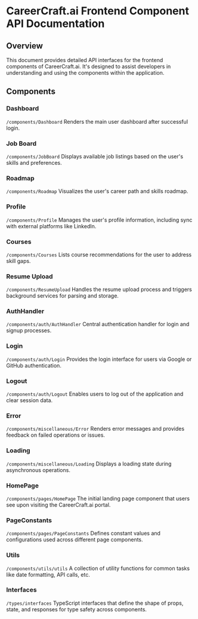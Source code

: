 # CareerCraft.ai Frontend Component API Documentation

## Overview
This document provides detailed API interfaces for the frontend components of CareerCraft.ai. It's designed to assist developers in understanding and using the components within the application.

## Components

### Dashboard
`/components/Dashboard`
Renders the main user dashboard after successful login.

### Job Board
`/components/JobBoard`
Displays available job listings based on the user's skills and preferences.

### Roadmap
`/components/Roadmap`
Visualizes the user's career path and skills roadmap.

### Profile
`/components/Profile`
Manages the user's profile information, including sync with external platforms like LinkedIn.

### Courses
`/components/Courses`
Lists course recommendations for the user to address skill gaps.

### Resume Upload
`/components/ResumeUpload`
Handles the resume upload process and triggers background services for parsing and storage.

### AuthHandler
`/components/auth/AuthHandler`
Central authentication handler for login and signup processes.

### Login
`/components/auth/Login`
Provides the login interface for users via Google or GitHub authentication.

### Logout
`/components/auth/Logout`
Enables users to log out of the application and clear session data.


### Error
`/components/miscellaneous/Error`
Renders error messages and provides feedback on failed operations or issues.

### Loading
`/components/miscellaneous/Loading`
Displays a loading state during asynchronous operations.


### HomePage
`/components/pages/HomePage`
The initial landing page component that users see upon visiting the CareerCraft.ai portal.


### PageConstants
`/components/pages/PageConstants`
Defines constant values and configurations used across different page components.

### Utils
`/components/utils/utils`
A collection of utility functions for common tasks like date formatting, API calls, etc.

### Interfaces
`/types/interfaces`
TypeScript interfaces that define the shape of props, state, and responses for type safety across components.
